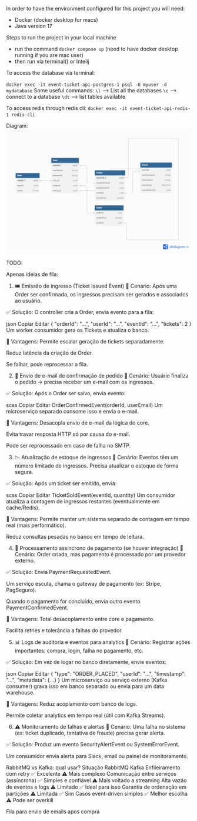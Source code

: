 In order to have the environment configured for this project you will need:

- Docker (docker desktop for macs)
- Java version 17

Steps to run the project in your local machine
- run the command `docker compose up` (need to have docker desktop running if you are mac user)
- then run via terminal() or Intelij

To access the database via terminal:

` docker exec -it event-ticket-api-postgres-1 psql -U myuser -d mydatabase
`
Some useful commands:
`\l` --> List all the databases
`\c` --> connect to a database
`\dt` --> list tables available

To access redis through redis cli:
`
docker exec -it event-ticket-api-redis-1 redis-cli
`

Diagram:
![img.png](img.png)

TODO:




Apenas ideias de fila:
1. 🎟 Emissão de ingresso (Ticket Issued Event)
   📌 Cenário:
   Após uma Order ser confirmada, os ingressos precisam ser gerados e associados ao usuário.

✅ Solução:
O controller cria a Order, envia evento para a fila:

json
Copiar
Editar
{
"orderId": "...",
"userId": "...",
"eventId": "...",
"tickets": 2
}
Um worker consumidor gera os Tickets e atualiza o banco.

🎯 Vantagens:
Permite escalar geração de tickets separadamente.

Reduz latência da criação de Order.

Se falhar, pode reprocessar a fila.

2. 📩 Envio de e-mail de confirmação de pedido
   📌 Cenário:
   Usuário finaliza o pedido → precisa receber um e-mail com os ingressos.

✅ Solução:
Após o Order ser salvo, envia evento:

scss
Copiar
Editar
OrderConfirmedEvent(orderId, userEmail)
Um microserviço separado consome isso e envia o e-mail.

🎯 Vantagens:
Desacopla envio de e-mail da lógica do core.

Evita travar resposta HTTP só por causa do e-mail.

Pode ser reprocessado em caso de falha no SMTP.

3. 📉 Atualização de estoque de ingressos
   📌 Cenário:
   Eventos têm um número limitado de ingressos. Precisa atualizar o estoque de forma segura.

✅ Solução:
Após um ticket ser emitido, envia:

scss
Copiar
Editar
TicketSoldEvent(eventId, quantity)
Um consumidor atualiza a contagem de ingressos restantes (eventualmente em cache/Redis).

🎯 Vantagens:
Permite manter um sistema separado de contagem em tempo real (mais performático).

Reduz consultas pesadas no banco em tempo de leitura.

4. 🧾 Processamento assíncrono de pagamento (se houver integração)
   📌 Cenário:
   Order criada, mas pagamento é processado por um provedor externo.

✅ Solução:
Envia PaymentRequestedEvent.

Um serviço escuta, chama o gateway de pagamento (ex: Stripe, PagSeguro).

Quando o pagamento for concluído, envia outro evento PaymentConfirmedEvent.

🎯 Vantagens:
Total desacoplamento entre core e pagamento.

Facilita retries e tolerância a falhas do provedor.

5. 📊 Logs de auditoria e eventos para analytics
   📌 Cenário:
   Registrar ações importantes: compra, login, falha no pagamento, etc.

✅ Solução:
Em vez de logar no banco diretamente, envie eventos:

json
Copiar
Editar
{
"type": "ORDER_PLACED",
"userId": "...",
"timestamp": "...",
"metadata": {...}
}
Um microserviço ou serviço externo (Kafka consumer) grava isso em banco separado ou envia para um data warehouse.

🎯 Vantagens:
Reduz acoplamento com banco de logs.

Permite coletar analytics em tempo real (útil com Kafka Streams).

6. ⚠️ Monitoramento de falhas e alertas
   📌 Cenário:
   Uma falha no sistema (ex: ticket duplicado, tentativa de fraude) precisa gerar alerta.

✅ Solução:
Produz um evento SecurityAlertEvent ou SystemErrorEvent.

Um consumidor envia alerta para Slack, email ou painel de monitoramento.

RabbitMQ vs Kafka: qual usar?
Situação	RabbitMQ	Kafka
Enfileiramento com retry	✅ Excelente	⚠️ Mais complexo
Comunicação entre serviços (assíncrona)	✅ Simples e confiável	⚠️ Mais voltado a streaming
Alta vazão de eventos e logs	⚠️ Limitado	✅ Ideal para isso
Garantia de ordenação em partições	⚠️ Limitada	✅ Sim
Casos event-driven simples	✅ Melhor escolha	⚠️ Pode ser overkill


Fila para envio de emails apos compra 

